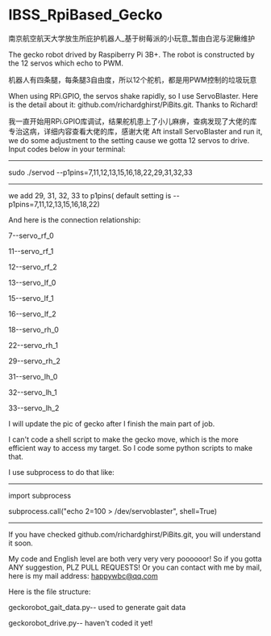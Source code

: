 # IBSS_RpiBased_Gecko
南京航空航天大学放生所庇护机器人_基于树莓派的小玩意_暂由白泥与泥鳅维护

The gecko robot drived by Raspiberry Pi 3B+. The robot is constructed by the 12 servos which echo to PWM.

机器人有四条腿，每条腿3自由度，所以12个舵机，都是用PWM控制的垃圾玩意

When using RPi.GPIO, the servos shake rapidly, so I use ServoBlaster. Here is the detail about it: github.com/richardghirst/PiBits.git. Thanks to Richard!

我一直开始用RPi.GPIO库调试，结果舵机患上了小儿麻痹，查病发现了大佬的库专治这病，详细内容查看大佬的库，感谢大佬
Aft install ServoBlaster and run it, we do some adjustment to the setting cause we gotta 12 servos to drive. Input codes below in your terminal:

------------------------------------------------------

sudo ./servod --p1pins=7,11,12,13,15,16,18,22,29,31,32,33

------------------------------------------------------

we add 29, 31, 32, 33 to p1pins( default setting is --p1pins=7,11,12,13,15,16,18,22)

And here is the connection relationship:

7--servo_rf_0

11--servo_rf_1

12--servo_rf_2

13--servo_lf_0

15--servo_lf_1

16--servo_lf_2

18--servo_rh_0

22--servo_rh_1

29--servo_rh_2

31--servo_lh_0

32--servo_lh_1

33--servo_lh_2


I will update the pic of gecko after I finish the main part of job.


I can't code a shell script to make the gecko move, which is the more efficient way to access my target. So I code some python scripts to make that.

I use subprocess to do that like:

------------------------------------------------------

import subprocess

subprocess.call("echo 2=100 > /dev/servoblaster", shell=True)

------------------------------------------------------

If you have checked github.com/richardghirst/PiBits.git, you will understand it soon.

My code and English level are both very very very poooooor! So if you gotta ANY suggestion, PLZ PULL REQUESTS! Or you can contact with me by mail, here is my mail address: happywbc@qq.com

Here is the file structure:

geckorobot_gait_data.py-- used to generate gait data

geckorobot_drive.py-- haven't coded it yet!

